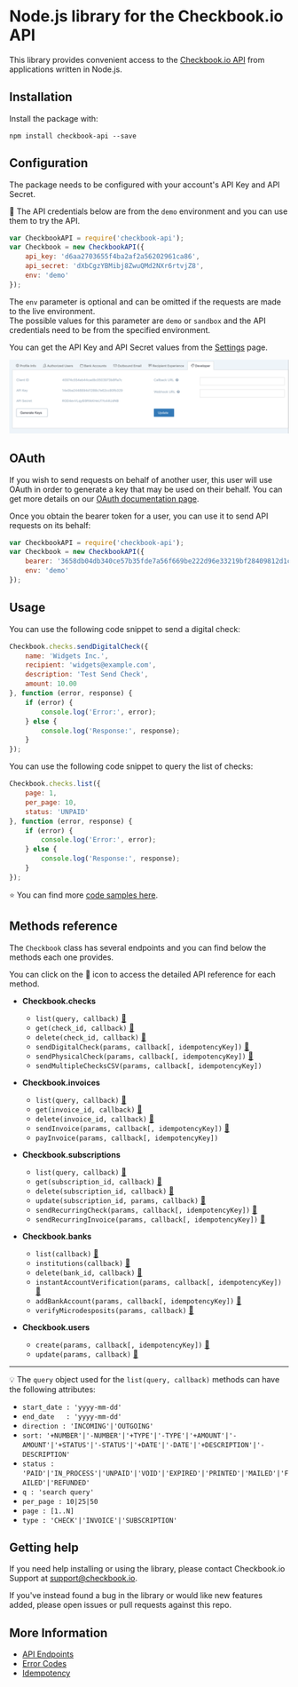 # Node.js library for the Checkbook.io API

This library provides convenient access to the [Checkbook.io API](https://checkbook.io/) from applications written in Node.js.

## Installation

Install the package with:

    npm install checkbook-api --save
    
## Configuration

The package needs to be configured with your account's API Key and API Secret.

:key: The API credentials below are from the ```demo``` environment and you can use them to try the API.

``` js
var CheckbookAPI = require('checkbook-api');
var Checkbook = new CheckbookAPI({
	api_key: 'd6aa2703655f4ba2af2a56202961ca86',
	api_secret: 'dXbCgzYBMibj8ZwuQMd2NXr6rtvjZ8',
	env: 'demo'
});
```
    
The ```env``` parameter is optional and can be omitted if the requests are made to the live environment.  
The possible values for this parameter are ```demo``` or ```sandbox``` and the API credentials need to be from the specified environment.
    
You can get the API Key and API Secret values from the [Settings](https://checkbook.io/account/settings) page.

![API Key and API Secret](docs/API_Keys.png)

## OAuth

If you wish to send requests on behalf of another user, this user will use OAuth in order to generate a key that may be used on their behalf. You can get more details on our [OAuth documentation page](https://checkbook.io/docs/api/products/#oauth).

Once you obtain the bearer token for a user, you can use it to send API requests on its behalf:


``` js
var CheckbookAPI = require('checkbook-api');
var Checkbook = new CheckbookAPI({
	bearer: '3658db04db340ce57b35fde7a56f669be222d96e33219bf28409812d1ca364b5',
	env: 'demo'
});
```
    
## Usage

You can use the following code snippet to send a digital check:

``` js
Checkbook.checks.sendDigitalCheck({
    name: 'Widgets Inc.',
    recipient: 'widgets@example.com',
    description: 'Test Send Check',
    amount: 10.00
}, function (error, response) {
    if (error) {
        console.log('Error:', error);
    } else {
        console.log('Response:', response);
    }
});
```

You can use the following code snippet to query the list of checks:

``` js
Checkbook.checks.list({
    page: 1,
    per_page: 10,
    status: 'UNPAID'
}, function (error, response) {
    if (error) {
        console.log('Error:', error);
    } else {
        console.log('Response:', response);
    }
});
```

:star: You can find more [code samples here](samples).  

## Methods reference

The ```Checkbook``` class has several endpoints and you can find below the methods each one provides.  

You can click on the :book: icon to access the detailed API reference for each method. 

 * __Checkbook.checks__
 	* ```list(query, callback)``` [:book:](https://checkbook.io/docs/api/reference/#get--v3-check)
 	* ```get(check_id, callback)``` [:book:](https://checkbook.io/docs/api/reference/#get--v3-check-(check_id))
 	* ```delete(check_id, callback)``` [:book:](https://checkbook.io/docs/api/reference/#delete--v3-check-(check_id))
 	* ```sendDigitalCheck(params, callback[, idempotencyKey])``` [:book:](https://checkbook.io/docs/api/reference/#post--v3-check-digital)
 	* ```sendPhysicalCheck(params, callback[, idempotencyKey])``` [:book:](https://checkbook.io/docs/api/reference/#post--v3-check-physical)
 	* ```sendMultipleChecksCSV(params, callback[, idempotencyKey])```
 	
 * __Checkbook.invoices__
 	* ```list(query, callback)``` [:book:](https://checkbook.io/docs/api/reference/#get--v3-invoice)
 	* ```get(invoice_id, callback)``` [:book:](https://checkbook.io/docs/api/reference/#get--v3-invoice-(invoice_id))
	* ```delete(invoice_id, callback)``` [:book:](https://checkbook.io/docs/api/reference/#delete--v3-invoice-(invoice_id))
	* ```sendInvoice(params, callback[, idempotencyKey])``` [:book:](https://checkbook.io/docs/api/reference/#post--v3-invoice)
	* ```payInvoice(params, callback[, idempotencyKey])```
 	
 * __Checkbook.subscriptions__
 	* ```list(query, callback)``` [:book:](https://checkbook.io/docs/api/reference/#get--v3-subscription)
	* ```get(subscription_id, callback)``` [:book:](https://checkbook.io/docs/api/reference/#get--v3-subscription-(subscription_id))
	* ```delete(subscription_id, callback)``` [:book:](https://checkbook.io/docs/api/reference/#delete--v3-subscription-(subscription_id))
	* ```update(subscription_id, params, callback)``` [:book:](https://checkbook.io/docs/api/reference/#put--v3-subscription-(subscription_id))
	* ```sendRecurringCheck(params, callback[, idempotencyKey])``` [:book:](https://checkbook.io/docs/api/reference/#post--v3-subscription-check)
	* ```sendRecurringInvoice(params, callback[, idempotencyKey])``` [:book:](https://checkbook.io/docs/api/reference/#post--v3-subscription-invoice)
 
 * __Checkbook.banks__
 	* ```list(callback)``` [:book:](https://checkbook.io/docs/api/reference/#get--v3-bank)
 	* ```institutions(callback)``` [:book:](https://checkbook.io/docs/api/reference/#get--v3-bank-institutions)
 	* ```delete(bank_id, callback)``` [:book:](https://checkbook.io/docs/api/reference/#delete--v3-bank-(bank_id))
 	* ```instantAccountVerification(params, callback[, idempotencyKey])``` [:book:](https://checkbook.io/docs/api/reference/#post--v3-bank-iav)
 	* ```addBankAccount(params, callback[, idempotencyKey])``` [:book:](https://checkbook.io/docs/api/reference/#post--v3-bank)
 	* ```verifyMicrodesposits(params, callback)``` [:book:](https://checkbook.io/docs/api/reference/#post--v3-bank-verify)
 	
 * __Checkbook.users__
 	* ```create(params, callback[, idempotencyKey])``` [:book:](https://checkbook.io/docs/api/reference/#post--v3-user)
 	* ```update(params, callback)``` [:book:](https://checkbook.io/docs/api/reference/#put--v3-user)
 
---

:bulb: The ```query``` object used for the ```list(query, callback)``` methods can have the following attributes:  
  * ```start_date : 'yyyy-mm-dd'```  
  * ```end_date   : 'yyyy-mm-dd'```  
  * ```direction : 'INCOMING'|'OUTGOING'```  
  * ```sort: '+NUMBER'|'-NUMBER'|'+TYPE'|'-TYPE'|'+AMOUNT'|'-AMOUNT'|'+STATUS'|'-STATUS'|'+DATE'|'-DATE'|'+DESCRIPTION'|'-DESCRIPTION'```  
  * ```status : 'PAID'|'IN_PROCESS'|'UNPAID'|'VOID'|'EXPIRED'|'PRINTED'|'MAILED'|'FAILED'|'REFUNDED'```  
  * ```q : 'search query'```  
  * ```per_page : 10|25|50```    
  * ```page : [1..N]```  
  * ```type : 'CHECK'|'INVOICE'|'SUBSCRIPTION'```  
 
## Getting help

If you need help installing or using the library, please contact Checkbook.io Support at support@checkbook.io.  

If you've instead found a bug in the library or would like new features added, please open issues or pull requests against this repo.

## More Information

 * [API Endpoints](https://checkbook.io/docs/api/reference/)
 * [Error Codes](https://checkbook.io/docs/api/products/#error-codes)
 * [Idempotency](https://checkbook.io/docs/api/products/#idempotent-requests)
    
    